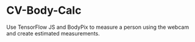 # CV-Body-Calc

Use TensorFlow JS and BodyPix to measure a person using the webcam and create estimated measurements.
